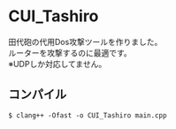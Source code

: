 # CUI_Tashiro

田代砲の代用Dos攻撃ツールを作りました。<br>
ルーターを攻撃するのに最適です。<br>
※UDPしか対応してません。
<br>
## コンパイル
```
$ clang++ -Ofast -o CUI_Tashiro main.cpp
```
